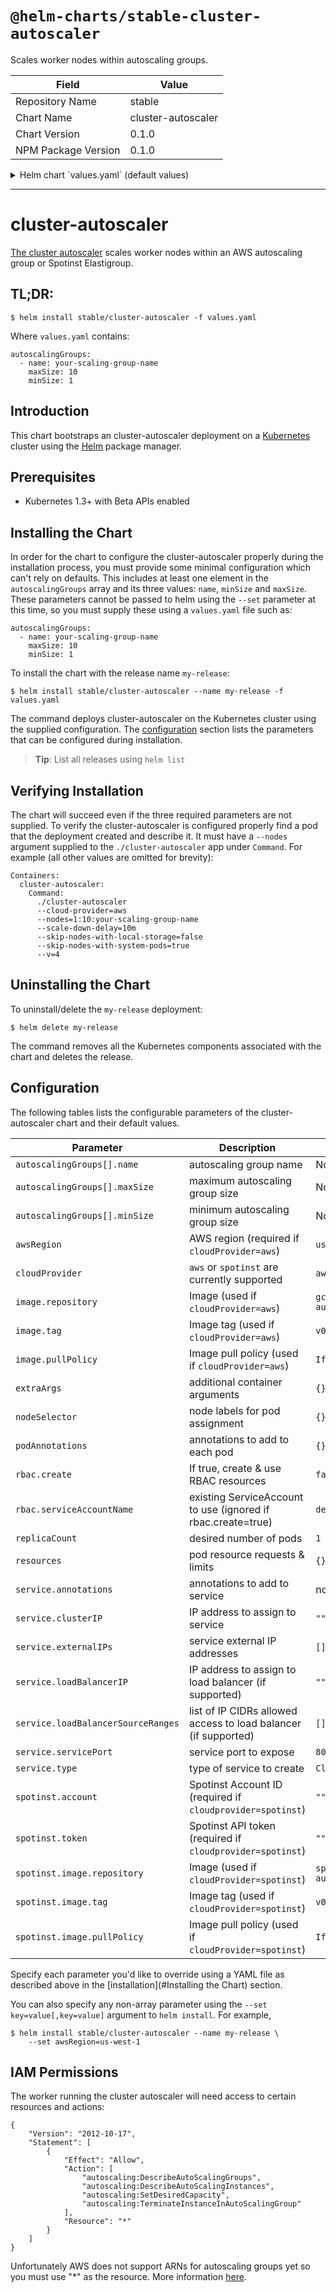 # `@helm-charts/stable-cluster-autoscaler`

Scales worker nodes within autoscaling groups.

| Field               | Value              |
| ------------------- | ------------------ |
| Repository Name     | stable             |
| Chart Name          | cluster-autoscaler |
| Chart Version       | 0.1.0              |
| NPM Package Version | 0.1.0              |

<details>

<summary>Helm chart `values.yaml` (default values)</summary>

```yaml
autoscalingGroups: []
# - name: asg1
#   maxSize: 1
#   minSize: 1

# Required if cloudProvider=aws
awsRegion: us-east-1

# Currently only `aws` & `spotinst` are supported
cloudProvider: aws

image:
  repository: gcr.io/google_containers/cluster-autoscaler
  tag: v0.6.0
  pullPolicy: IfNotPresent

extraArgs:
  {}
  # scale-down-delay: 10m
  # scale-down-unneeded-time: 10m
  # skip-nodes-with-local-storage: false
  # skip-nodes-with-system-pods: true

## Node labels for pod assignment
## Ref: https://kubernetes.io/docs/user-guide/node-selection/
##
nodeSelector: {}

podAnnotations: {}
replicaCount: 1

rbac:
  ## If true, create & use RBAC resources
  ##
  create: false

  ## Ignored if rbac.create is true
  ##
  serviceAccountName: default

resources:
  {}
  # limits:
  #   cpu: 100m
  #   memory: 300Mi
  # requests:
  #   cpu: 100m
  #   memory: 300Mi

service:
  annotations: {}
  clusterIP: ''

  ## List of IP addresses at which the service is available
  ## Ref: https://kubernetes.io/docs/user-guide/services/#external-ips
  ##
  externalIPs: []

  loadBalancerIP: ''
  loadBalancerSourceRanges: []
  servicePort: 8085
  type: ClusterIP

spotinst:
  account: ''
  token: ''

  image:
    repository: spotinst/kubernetes-cluster-autoscaler
    tag: 0.6.0
    pullPolicy: IfNotPresent
```

</details>

---

# cluster-autoscaler

[The cluster autoscaler](https://github.com/kubernetes/autoscaler/tree/master/cluster-autoscaler) scales worker nodes within an AWS autoscaling group or Spotinst Elastigroup.

## TL;DR:

```console
$ helm install stable/cluster-autoscaler -f values.yaml
```

Where `values.yaml` contains:

```
autoscalingGroups:
  - name: your-scaling-group-name
    maxSize: 10
    minSize: 1
```

## Introduction

This chart bootstraps an cluster-autoscaler deployment on a [Kubernetes](http://kubernetes.io) cluster using the [Helm](https://helm.sh) package manager.

## Prerequisites

- Kubernetes 1.3+ with Beta APIs enabled

## Installing the Chart

In order for the chart to configure the cluster-autoscaler properly during the installation process, you must provide some minimal configuration which can't rely on defaults. This includes at least one element in the `autoscalingGroups` array and its three values: `name`, `minSize` and `maxSize`. These parameters cannot be passed to helm using the `--set` parameter at this time, so you must supply these using a `values.yaml` file such as:

```
autoscalingGroups:
  - name: your-scaling-group-name
    maxSize: 10
    minSize: 1
```

To install the chart with the release name `my-release`:

```console
$ helm install stable/cluster-autoscaler --name my-release -f values.yaml
```

The command deploys cluster-autoscaler on the Kubernetes cluster using the supplied configuration. The [configuration](#configuration) section lists the parameters that can be configured during installation.

> **Tip**: List all releases using `helm list`

## Verifying Installation

The chart will succeed even if the three required parameters are not supplied. To verify the cluster-autoscaler is configured properly find a pod that the deployment created and describe it. It must have a `--nodes` argument supplied to the `./cluster-autoscaler` app under `Command`. For example (all other values are omitted for brevity):

```
Containers:
  cluster-autoscaler:
    Command:
      ./cluster-autoscaler
      --cloud-provider=aws
      --nodes=1:10:your-scaling-group-name
      --scale-down-delay=10m
      --skip-nodes-with-local-storage=false
      --skip-nodes-with-system-pods=true
      --v=4
```

## Uninstalling the Chart

To uninstall/delete the `my-release` deployment:

```console
$ helm delete my-release
```

The command removes all the Kubernetes components associated with the chart and deletes the release.

## Configuration

The following tables lists the configurable parameters of the cluster-autoscaler chart and their default values.

| Parameter                          | Description                                                     | Default                                       |
| ---------------------------------- | --------------------------------------------------------------- | --------------------------------------------- |
| `autoscalingGroups[].name`         | autoscaling group name                                          | None. You _must_ supply at least one.         |
| `autoscalingGroups[].maxSize`      | maximum autoscaling group size                                  | None. You _must_ supply at least one.         |
| `autoscalingGroups[].minSize`      | minimum autoscaling group size                                  | None. You _must_ supply at least one.         |
| `awsRegion`                        | AWS region (required if `cloudProvider=aws`)                    | `us-east-1`                                   |
| `cloudProvider`                    | `aws` or `spotinst` are currently supported                     | `aws`                                         |
| `image.repository`                 | Image (used if `cloudProvider=aws`)                             | `gcr.io/google_containers/cluster-autoscaler` |
| `image.tag`                        | Image tag (used if `cloudProvider=aws`)                         | `v0.6.0`                                      |
| `image.pullPolicy`                 | Image pull policy (used if `cloudProvider=aws`)                 | `IfNotPresent`                                |
| `extraArgs`                        | additional container arguments                                  | `{}`                                          |
| `nodeSelector`                     | node labels for pod assignment                                  | `{}`                                          |
| `podAnnotations`                   | annotations to add to each pod                                  | `{}`                                          |
| `rbac.create`                      | If true, create & use RBAC resources                            | `false`                                       |
| `rbac.serviceAccountName`          | existing ServiceAccount to use (ignored if rbac.create=true)    | `default`                                     |
| `replicaCount`                     | desired number of pods                                          | `1`                                           |
| `resources`                        | pod resource requests & limits                                  | `{}`                                          |
| `service.annotations`              | annotations to add to service                                   | none                                          |
| `service.clusterIP`                | IP address to assign to service                                 | `""`                                          |
| `service.externalIPs`              | service external IP addresses                                   | `[]`                                          |
| `service.loadBalancerIP`           | IP address to assign to load balancer (if supported)            | `""`                                          |
| `service.loadBalancerSourceRanges` | list of IP CIDRs allowed access to load balancer (if supported) | `[]`                                          |
| `service.servicePort`              | service port to expose                                          | `8085`                                        |
| `service.type`                     | type of service to create                                       | `ClusterIP`                                   |
| `spotinst.account`                 | Spotinst Account ID (required if `cloudprovider=spotinst`)      | `""`                                          |
| `spotinst.token`                   | Spotinst API token (required if `cloudprovider=spotinst`)       | `""`                                          |
| `spotinst.image.repository`        | Image (used if `cloudProvider=spotinst`)                        | `spotinst/kubernetes-cluster-autoscaler`      |
| `spotinst.image.tag`               | Image tag (used if `cloudProvider=spotinst`)                    | `v0.6.0`                                      |
| `spotinst.image.pullPolicy`        | Image pull policy (used if `cloudProvider=spotinst`)            | `IfNotPresent`                                |

Specify each parameter you'd like to override using a YAML file as described above in the [installation](#Installing the Chart) section.

You can also specify any non-array parameter using the `--set key=value[,key=value]` argument to `helm install`. For example,

```console
$ helm install stable/cluster-autoscaler --name my-release \
    --set awsRegion=us-west-1
```

## IAM Permissions

The worker running the cluster autoscaler will need access to certain resources and actions:

```
{
    "Version": "2012-10-17",
    "Statement": [
        {
            "Effect": "Allow",
            "Action": [
                "autoscaling:DescribeAutoScalingGroups",
                "autoscaling:DescribeAutoScalingInstances",
                "autoscaling:SetDesiredCapacity",
                "autoscaling:TerminateInstanceInAutoScalingGroup"
            ],
            "Resource": "*"
        }
    ]
}
```

Unfortunately AWS does not support ARNs for autoscaling groups yet so you must use "\*" as the resource. More information [here](http://docs.aws.amazon.com/autoscaling/latest/userguide/IAM.html#UsingWithAutoScaling_Actions).

